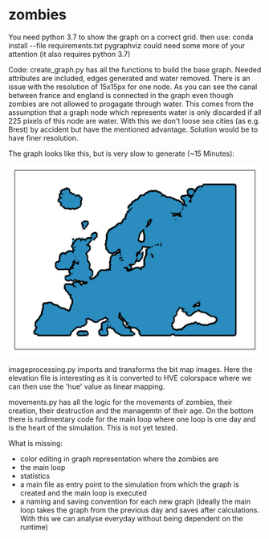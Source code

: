 # zombies

You need python 3.7 to show the graph on a correct grid.
then use: conda install --file requirements.txt
pygraphviz could need some more of your attention (it also requires python 3.7)

Code:
create_graph.py has all the functions to build the base graph. Needed attributes are included, edges generated and water removed. There is an issue with the resolution of 15x15px for one node. As you can see the canal between france and england is connected in the graph even though zombies are not allowed to progagate through water. This comes from the assumption that a graph node which represents water is only discarded if all 225 pixels of this node are water. With this we don't loose sea cities (as e.g. Brest) by accident but have the mentioned advantage. Solution would be to have finer resolution.

The graph looks like this, but is very slow to generate (~15 Minutes):

![image](graph.png)


imageprocessing.py imports and transforms the bit map images. Here the elevation file is interesting as it is converted to HVE colorspace where we can then use the 'hue' value as linear mapping. 

movements.py has all the logic for the movements of zombies, their creation, their destruction and the managemtn of their age. On the bottom there is rudimentary code for the main loop where one loop is one day and is the heart of the simulation. This is not yet tested.

What is missing:
- color editing in graph representation where the zombies are
- the main loop
- statistics
- a main file as entry point to the simulation from which the graph is created and the main loop is executed
- a naming and saving convention for each new graph (ideally the main loop takes the graph from the previous day and saves after calculations. With this we can analyse everyday without being dependent on the runtime)



